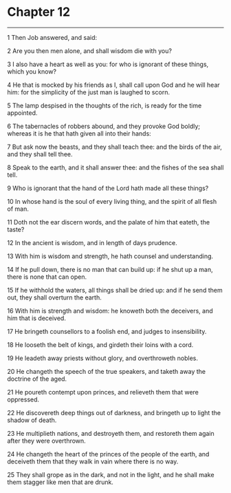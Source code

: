 # Chapter 12

***

1 Then Job answered, and said:

2 Are you then men alone, and shall wisdom die with you?

3 I also have a heart as well as you: for who is ignorant of these things, which you know?

4 He that is mocked by his friends as I, shall call upon God and he will hear him: for the simplicity of the just man is laughed to scorn.

5 The lamp despised in the thoughts of the rich, is ready for the time appointed.

6 The tabernacles of robbers abound, and they provoke God boldly; whereas it is he that hath given all into their hands:

7 But ask now the beasts, and they shall teach thee: and the birds of the air, and they shall tell thee.

8 Speak to the earth, and it shall answer thee: and the fishes of the sea shall tell.

9 Who is ignorant that the hand of the Lord hath made all these things?

10 In whose hand is the soul of every living thing, and the spirit of all flesh of man.

11 Doth not the ear discern words, and the palate of him that eateth, the taste?

12 In the ancient is wisdom, and in length of days prudence.

13 With him is wisdom and strength, he hath counsel and understanding.

14 If he pull down, there is no man that can build up: if he shut up a man, there is none that can open.

15 If he withhold the waters, all things shall be dried up: and if he send them out, they shall overturn the earth.

16 With him is strength and wisdom: he knoweth both the deceivers, and him that is deceived.

17 He bringeth counsellors to a foolish end, and judges to insensibility.

18 He looseth the belt of kings, and girdeth their loins with a cord.

19 He leadeth away priests without glory, and overthroweth nobles.

20 He changeth the speech of the true speakers, and taketh away the doctrine of the aged.

21 He poureth contempt upon princes, and relieveth them that were oppressed.

22 He discovereth deep things out of darkness, and bringeth up to light the shadow of death.

23 He multiplieth nations, and destroyeth them, and restoreth them again after they were overthrown.

24 He changeth the heart of the princes of the people of the earth, and deceiveth them that they walk in vain where there is no way.

25 They shall grope as in the dark, and not in the light, and he shall make them stagger like men that are drunk.

